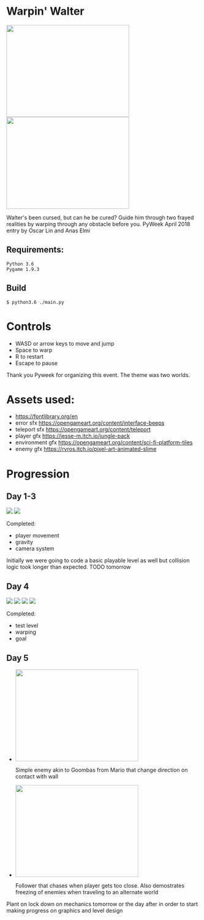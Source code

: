 # Warpin' Walter

<img src="/screenshots/menu.gif" width="320" height="240" />    <img src="/screenshots/gameplay.gif" width="320" height="240" />

Walter's been cursed, but can he be cured?
Guide him through two frayed realities by warping through any obstacle before you. PyWeek April 2018 entry by Oscar Lin and Anas Elmi

## Requirements:
```
Python 3.6
Pygame 1.9.3
```
## Build
```
$ python3.6 ./main.py
```
# Controls

* WASD or arrow keys to move and jump
* Space to warp
* R to restart
* Escape to pause

Thank you Pyweek for organizing this event. The theme was two worlds.
# Assets used:
* https://fontlibrary.org/en
* error sfx https://opengameart.org/content/interface-beeps
* teleport sfx https://opengameart.org/content/teleport
* player gfx https://jesse-m.itch.io/jungle-pack
* environment gfx https://opengameart.org/content/sci-fi-platform-tiles
* enemy gfx https://rvros.itch.io/pixel-art-animated-slime


# Progression

## Day 1-3
![](/screenshots/day3-1.png)
![](/screenshots/day3-2.png)

Completed:
* player movement
* gravity
* camera system

Initially we were going to code a basic playable level as well but collision logic took longer than expected. TODO tomorrow

## Day 4
![](/screenshots/day4-1.png)
![](/screenshots/day4-2.png)
![](/screenshots/day4-3.png)
![](/screenshots/day4-4.png)

Completed:
* test level
* warping
* goal

## Day 5
* <img src="/screenshots/day5-dumb.gif" width="320" height="240" />

  Simple enemy akin to Goombas from Mario that change direction on contact with wall
  

* <img src="/screenshots/day5-follower.gif" width="320" height="240" />

  Follower that chases when player gets too close. Also demostrates freezing of enemies when traveling to an alternate world
  

Plant on lock down on mechanics tomorrow or the day after in order to start making progress on graphics and level design

